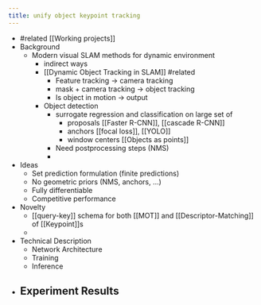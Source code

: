 ```yaml
---
title: unify object keypoint tracking
---
```


- #related [[Working projects]]
- Background
    - Modern visual SLAM methods for dynamic environment
        - indirect ways
        - [[Dynamic Object Tracking in SLAM]]  #related
            - Feature tracking -> camera tracking
            - mask + camera tracking -> object tracking
            - Is object in motion -> output
        - Object detection
            - surrogate regression and classification on large set of
                - proposals [[Faster R-CNN]], [[cascade R-CNN]]
                - anchors [[focal loss]], [[YOLO]]
                - window centers [[Objects as points]]
            - Need postprocessing steps (NMS)
            -
- Ideas
    - Set prediction formulation (finite predictions)
    - No geometric priors (NMS, anchors, ...)
    - Fully differentiable
    - Competitive performance
- Novelty
    - [[query-key]]  schema for both [[MOT]]  and [[Descriptor-Matching]] of [[Keypoint]]s
    -
- Technical Description
    - Network Architecture
    - Training
    - Inference
- Experiment Results
    -